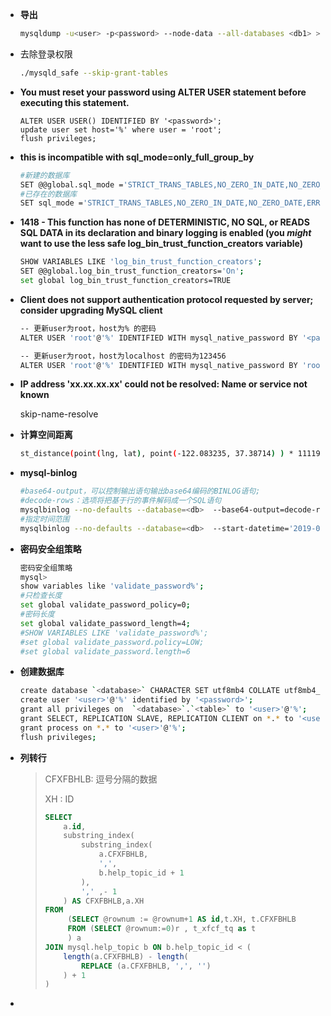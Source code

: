 - **导出**

  ```bash
  mysqldump -u<user> -p<password> --node-data --all-databases <db1> > all.sql
  ```

- 去除登录权限

  ```bash
  ./mysqld_safe --skip-grant-tables
  ```

- **You must reset your password using ALTER USER statement before executing this statement.**

  ```shell
  ALTER USER USER() IDENTIFIED BY '<password>';
  update user set host='%' where user = 'root';
  flush privileges;
  ```

- **this is incompatible with sql_mode=only_full_group_by**

  ```bash
  #新建的数据库
  SET @@global.sql_mode ='STRICT_TRANS_TABLES,NO_ZERO_IN_DATE,NO_ZERO_DATE,ERROR_FOR_DIVISION_BY_ZERO,NO_ENGINE_SUBSTITUTION';
  #已存在的数据库
  SET sql_mode ='STRICT_TRANS_TABLES,NO_ZERO_IN_DATE,NO_ZERO_DATE,ERROR_FOR_DIVISION_BY_ZERO,NO_ENGINE_SUBSTITUTION';
  ```

- **1418 - This function has none of DETERMINISTIC, NO SQL, or READS SQL DATA in its declaration and binary logging is
  enabled (you *might* want to use the less safe log_bin_trust_function_creators variable)**

  ```bash
  SHOW VARIABLES LIKE 'log_bin_trust_function_creators';
  SET @@global.log_bin_trust_function_creators='On';
  set global log_bin_trust_function_creators=TRUE
  ```

- **Client does not support authentication protocol requested by server; consider upgrading MySQL client**

  ```bash
  -- 更新user为root，host为% 的密码
  ALTER USER 'root'@'%' IDENTIFIED WITH mysql_native_password BY '<password>';
  
  -- 更新user为root，host为localhost 的密码为123456
  ALTER USER 'root'@'%' IDENTIFIED WITH mysql_native_password BY 'root';
  ```

- **IP address 'xx.xx.xx.xx' could not be resolved: Name or service not known**

  skip-name-resolve

- **计算空间距离**

  ```bash
  st_distance(point(lng, lat), point(-122.083235, 37.38714) ) * 111195
  ```

- **mysql-binlog**

  ```bash
  #base64-output，可以控制输出语句输出base64编码的BINLOG语句;
  #decode-rows：选项将把基于行的事件解码成一个SQL语句
  mysqlbinlog --no-defaults --database=<db>  --base64-output=decode-rows -v  binlog.000089
  #指定时间范围
  mysqlbinlog --no-defaults --database=<db>  --start-datetime='2019-04-11 00:00:00' --stop-datetime='2019-04-11 15:00:00'  binlog.000088 
  ```

- **密码安全组策略**

  ```bash
  密码安全组策略
  mysql>
  show variables like 'validate_password%';
  #只检查长度
  set global validate_password_policy=0;
  #密码长度
  set global validate_password_length=4;
  #SHOW VARIABLES LIKE 'validate_password%';
  #set global validate_password.policy=LOW;
  #set global validate_password.length=6
  
  ```

- **创建数据库**

  ```bash
  create database `<database>` CHARACTER SET utf8mb4 COLLATE utf8mb4_general_ci;
  create user '<user>'@'%' identified by '<password>';
  grant all privileges on  `<database>`.`<table>` to '<user>'@'%';
  grant SELECT, REPLICATION SLAVE, REPLICATION CLIENT on *.* to '<user>'@'%';
  grant process on *.* to '<user>'@'%';
  flush privileges;
  ```

- **列转行**

  > CFXFBHLB: 逗号分隔的数据
  >
  > XH : ID
  >
  > ```sql
  > SELECT
  > 	a.id,
  > 	substring_index(
  > 		substring_index(
  > 			a.CFXFBHLB,
  > 			',',
  > 			b.help_topic_id + 1
  > 		),
  > 		',' ,- 1
  > 	) AS CFXFBHLB,a.XH
  > FROM
  > 	 (SELECT @rownum := @rownum+1 AS id,t.XH, t.CFXFBHLB
  >      FROM (SELECT @rownum:=0)r , t_xfcf_tq as t
  >      ) a
  > JOIN mysql.help_topic b ON b.help_topic_id < (
  > 	length(a.CFXFBHLB) - length(
  > 		REPLACE (a.CFXFBHLB, ',', '')
  > 	) + 1
  > )
  > ```

- 